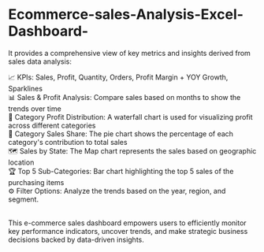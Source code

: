 # Ecommerce-sales-Analysis-Excel-Dashboard-
 It provides a comprehensive view of key metrics and insights derived from sales data analysis:

📈 KPIs: Sales, Profit, Quantity, Orders, Profit Margin + YOY Growth, Sparklines<br />
📊 Sales & Profit Analysis: Compare sales based on months to show the trends over time<br />
💸 Category Profit Distribution: A waterfall chart is used for visualizing profit across different categories<br />
🥧 Category Sales Share: The pie chart shows the percentage of each category's contribution to total sales<br />
🗺 Sales by State: The Map chart represents the sales based on geographic location<br />
🏆 Top 5 Sub-Categories: Bar chart highlighting the top 5 sales of the purchasing items <br />
⚙️ Filter Options: Analyze the trends based on the year, region, and segment.<br /><br />

This e-commerce sales dashboard empowers users to efficiently monitor key performance indicators, uncover trends, and make strategic business decisions backed by data-driven insights.
